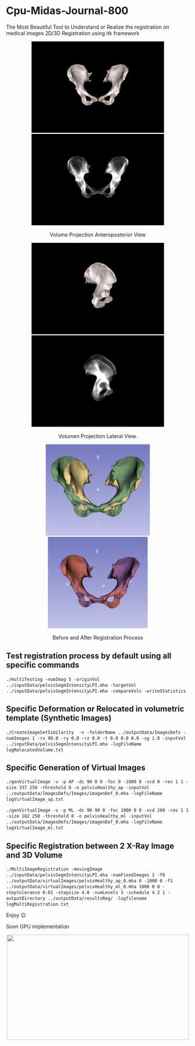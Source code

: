 # Cpu-Midas-Journal-800

The Most Beautiful Tool to Understand or Realize the registration on medical images
2D/3D Registration using itk framework

<p align="center">
    <img src="Documentation/Images/approyvol.png" height="250px">
    <img src="Documentation/Images/approydrr.png" height="250px">
</p>

<p align="center">
Volume Projection Anteroposterior View
</p>

<p align="center">
    <img src="Documentation/Images/mlproyvol.png" height="250px">
    <img src="Documentation/Images/mlproydrr.png" height="250px">
</p>

<p align="center">
Volumen Projection Lateral View.
</p>


<p align="center">
    <img src="Documentation/Images/reg18_gtvsplan2.png" height="250px">
    <img src="Documentation/Images/reg18difvolap.png" height="250px">
</p>

<p align="center">
Before and After Registration Process
</p>

## Test registration process by default using all specific commands

```
./multiTesting -numImag 5 -originVol ../inputData/pelvisSegmIntensityLPI.mha -targetVol ../inputData/pelvisSegmIntensityLPI.mha -compareVols -writeStatistics
```

## Specific Deformation or Relocated in volumetric template (Synthetic Images)
```
./CreateImageSetSimilarity  -v -folderName ../outputData/ImagesDefs -numImages 1 -rx 90.0 -ry 0.0 -rz 0.0 -t 0.0 0.0 0.0 -sg 1.0 -inputVol ../inputData/pelvisSegmIntensityLPI.mha -logFileName logRelocatedVolume.txt
```

## Specific Generation of Virtual Images
```
./genVirtualImage -v -p AP -dc 90 0 0 -foc 0 -1000 0 -scd 0 -res 1 1 -size 337 250 -threshold 0 -o pelvisHealthy_ap -inputVol ../outputData/ImagesDefs/Images/imagenDef_0.mha -logFileName logVirtualImage_ap.txt
```
```
./genVirtualImage -v -p ML -dc 90 90 0 -foc 1000 0 0 -scd 200 -res 1 1 -size 182 250 -threshold 0 -o pelvisHealthy_ml -inputVol ../outputData/ImagesDefs/Images/imagenDef_0.mha -logFileName logVirtualImage_ml.txt
```

## Specific Registration between 2 X-Ray Image and 3D Volume
```
./MultiImageRegistration -movingImage ../inputData/pelvisSegmIntensityLPI.mha -numFixedImages 2 -f0 ../outputData/virtualImages/pelvisHealthy_ap_0.mha 0 -1000 0 -f1 ../outputData/virtualImages/pelvisHealthy_ml_0.mha 1000 0 0 -steptolerance 0.02 -stepsize 4.0 -numLevels 3 -schedule 4 2 1 -outputDirectory ../outputData/resultsReg/ -logfilename logMultiRegistration.txt
```

Enjoy :wink:

Soon GPU implementation

<div align = 'center'>
     <a href = 'https://www.youtube.com/watch?v=-P28LKWTzrI&t=16s'>
        <img src = 'Documentation/Images/gpudemo.gif' width = '500px' height = '288px'>
     </a>
</div>


